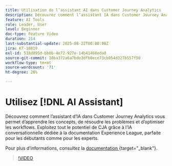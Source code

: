 ```yaml
---
title: Utilisation de l’assistant AI dans Customer Journey Analytics
description: Découvrez comment l’assistant IA dans Customer Journey Analytics vous permet d’apprendre les concepts, de résoudre les problèmes et d’optimiser les workflows.
feature: AI Tools
role: Leader, User
level: Beginner
doc-type: Feature Video
duration: 214
last-substantial-update: 2025-08-22T00:00:00Z
jira: KT-18819
exl-id: 518d895d-bb0b-4e72-927e-14b41468eda0
source-git-commit: 18ba372a6a7bde3dfb0ece73cb054d327b557f50
workflow-type: tm+mt
source-wordcount: '71'
ht-degree: 26%

---
```


# Utilisez [!DNL AI Assistant]

Découvrez comment l’assistant d’IA dans Customer Journey Analytics vous permet d’apprendre les concepts, de résoudre les problèmes et d’optimiser les workflows. Exploitez tout le potentiel de CJA grâce à l’IA conversationnelle dédiée à la documentation Experience League, parfaite pour les débutants comme pour les experts.

Pour plus d’informations, consultez la [&#x200B; documentation &#x200B;](https://experienceleague.adobe.com/fr/docs/analytics-platform/using/cja-overview/cja-b2c-overview/ai-assistant){target="_blank"}.

>[!VIDEO](https://video.tv.adobe.com/v/3471146/?learn=on&captions=fre_fr)
